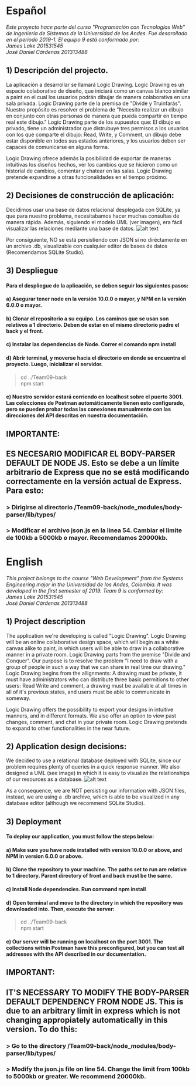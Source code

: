 # Español

*Este proyecto hace parte del curso "Programación con Tecnologías Web" de Ingeniería de Sistemas de la Universidad de los Andes.
Fue desarollado en el periodo 2019-1. El equipo 9 está conformado por:  
James Lake 201531545  
José Daniel Cárdenas 201313488*

## 1) Descripción del projecto.
La aplicación a desarrollar se llamará Logic Drawing. Logic Drawing es un espacio colaborativo de diseño, que iniciará como un canvas blanco similar a paint en el cual los usuarios podrán dibujar de manera colaborativa en una sala privada. 
Logic Drawing parte de la premisa de "Divide y Truinfarás". Nuestro propósito es resolver el problema de "Necesito realizar un dibujo en conjunto con otras personas de manera que pueda compartir en tiempo real este dibujo." Logic Drawing parte de los supuestos que: El dibujo es privado, tiene un administrador que distrubuye tres permisos a los usuarios con los que comparte el dibujo: Read, Write, y Comment, un dibujo debe estar disponible en todos sus estados anteriores, y los usuarios deben ser capaces de comunicarse en alguna forma.
  
Logic Drawing ofrece además la posibilidad de exportar de maneras intuitivas los diseños hechos, ver los cambios que se hicieron como un historial de cambios, comentar y chatear en las salas. Logic Drawing pretende expandirse a otras funcionalidades en el tiempo próximo.

## 2) Decisiones de construcción de aplicación:
Decidimos usar una base de datos relacional desplegada con SQLite, ya que para nuestro problema, necesitabamos hacer muchas consultas de manera rápida. Además, siguiendo el modelo UML (ver imagen), era fácil visualizar las relaciones mediante una base de datos.
![alt text](https://github.com/isis3710-uniandes/Team09-back/blob/master/docs/Class%20Model.png)

Por consiguiente, NO se está persistiendo con JSON si no diréctamente en un archivo .db, visualizable con cualquier editor de bases de datos (Recomendamos SQLite Studio). 



## 3) Despliegue 

#### Para el despliegue de la aplicación, se deben seguir los siguientes pasos: 

#### a) Asegurar tener node en la versión 10.0.0 o mayor, y NPM en la versión 6.0.0 o mayor.

#### b) Clonar el repositorio a su equipo. Los caminos que se usan son relativos a 1 directorio. Deben de estar en el mismo directorio padre el back y el front.

#### c) Instalar las dependencias de Node. Correr el comando npm install

#### d) Abrir terminal, y moverse hacia el directorio en donde se encuentra el proyecto. Luego, inicializar el servidor.
> cd ../Team09-back  
> npm start

#### e) Nuestro servidor estará corriendo en localhost sobre el puerto 3001. Las colecciones de Postman automáticamente tienen esto configurado, pero se pueden probar todas las conexiones manualmente con las direcciones del API descritas en nuestra documentación.

## IMPORTANTE:
## ES NECESARIO MODIFICAR EL BODY-PARSER DEFAULT DE NODE JS. Esto se debe a un límite arbitrario de Express que no se está modificando correctamente en la versión actual de Express. Para esto:
### > Dirigirse al directorio /Team09-back/node_modules/body-parser/lib/types/ 
### > Modificar el archivo json.js en la linea 54. Cambiar el limite de 100kb a 5000kb o mayor. Recomendamos 20000kb.




# English

*This project belongs to the course "Web Development" from the Systems Engineering major in the Universidad de los Andes, Colombia.
It was developed in the first semester of 2019. Team 9 is conformed by:  
James Lake 201531545  
José Daniel Cárdenas 201313488*

## 1) Project description
The application we're developing is called "Logic Drawing". Logic Drawing will be an online collaborative design space, which will begin as a white canvas alike to paint, in which users will be able to draw in a collaborative manner in a private room.
Logic Drawing parts from the premise "Divide and Conquer". Our purpose is to resolve the problem "I need to draw with a group of people in such a way that we can share in real time our drawing." Logic Drawing begins from the allignments: A drawing must be private, it must have administrators who can distribute three basic permitions to other users: Read Write and comment, a drawing must be available at all times in all of it's previous states, and users must be able to communicate in someway.
  
Logic Drawing offers the possibility to export your designs in intuitive manners, and in different formats. We also offer an option to view past changes, comment, and chat in your private room. Logic Drawing pretends to expand to other functionalities in the near future.

## 2) Application design decisions: 
We decided to use a relational database deployed with SQLite, since our problem requires plenty of queries in a quick response manner. We also designed a UML (see image) in which it is easy to visualize the relationships of our resources as a database.
![alt text](https://github.com/isis3710-uniandes/Team09-back/blob/master/docs/Class%20Model.png)

As a consequence, we are NOT persisting our information with JSON files, instead, we are using a .db archive, which is able to be visualized in any database editor (although we recommend SQLite Studio).


## 3) Deployment

#### To deploy our application, you must follow the steps below:

#### a) Make sure you have node installed with version 10.0.0 or above, and NPM in version 6.0.0 or above.

#### b) Clone the repository to your machine. The paths set to run are relative to 1 directory. Parent directory of front and back must be the same.

#### c) Install Node dependencies. Run command npm install

#### d) Open terminal and move to the directory in which the repository was downloaded into. Then, execute the server:
> cd ../Team09-back  
> npm start 

#### e) Our server will be running on localhost on the port 3001. The collections within Postman have this preconfigured, but you can test all addresses with the API described in our documentation.

## IMPORTANT:
## IT'S NECESSARY TO MODIFY THE BODY-PARSER DEFAULT DEPENDENCY FROM NODE JS. This is due to an arbitrary limit in express which is not changing appropiately automatically in this version. To do this:
### > Go to the directory /Team09-back/node_modules/body-parser/lib/types/ 
### > Modify the json.js file on line 54. Change the limit from 100kb to 5000kb or greater. We recommend 20000kb. 
